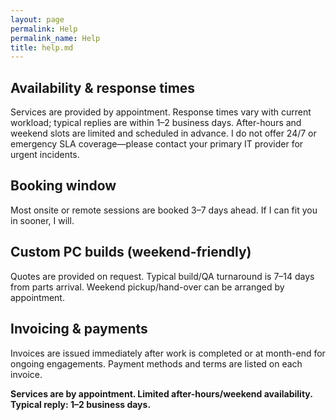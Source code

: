 ```yaml
---
layout: page
permalink: Help
permalink_name: Help
title: help.md
---
```


## Availability & response times

Services are provided by appointment. Response times vary with current workload; typical replies are within 1–2 business days. After-hours and weekend slots are limited and scheduled in advance. I do not offer 24/7 or emergency SLA coverage—please contact your primary IT provider for urgent incidents.

## Booking window

Most onsite or remote sessions are booked 3–7 days ahead. If I can fit you in sooner, I will.

## Custom PC builds (weekend-friendly)

Quotes are provided on request. Typical build/QA turnaround is 7–14 days from parts arrival. Weekend pickup/hand-over can be arranged by appointment.

## Invoicing & payments

Invoices are issued immediately after work is completed or at month-end for ongoing engagements. Payment methods and terms are listed on each invoice.

**Services are by appointment. Limited after-hours/weekend availability. Typical reply: 1–2 business days.**
